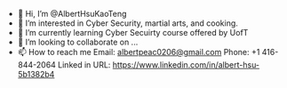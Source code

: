 - 👋 Hi, I’m @AlbertHsuKaoTeng
- 👀 I’m interested in Cyber Security, martial arts, and cooking.
- 🌱 I’m currently learning Cyber Secuirty course offered by UofT
- 💞️ I’m looking to collaborate on ...
- 📫 How to reach me Email: albertpeac0206@gmail.com Phone: +1 416-844-2064
                      Linked in URL: https://www.linkedin.com/in/albert-hsu-5b1382b4
